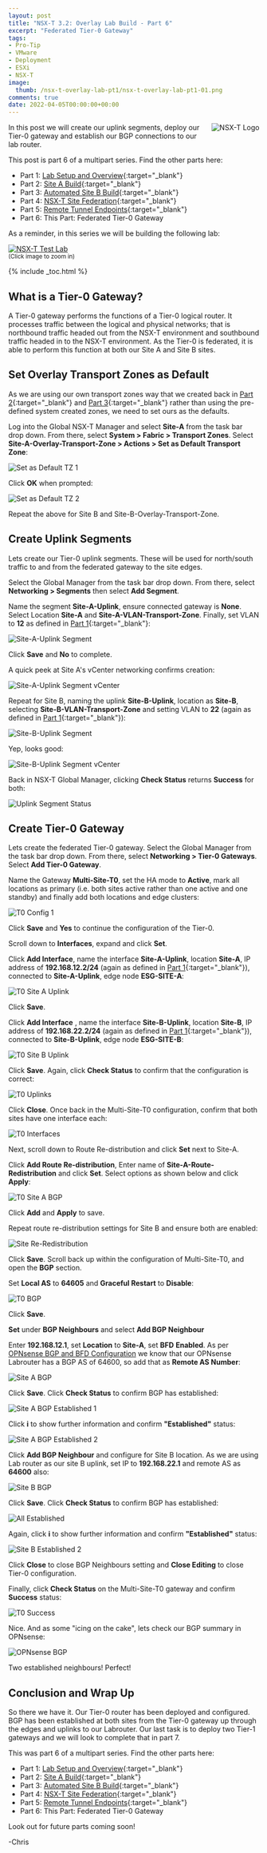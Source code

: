 ```yaml
---
layout: post
title: "NSX-T 3.2: Overlay Lab Build - Part 6" 
excerpt: "Federated Tier-0 Gateway"
tags: 
- Pro-Tip
- VMware
- Deployment
- ESXi
- NSX-T
image:
  thumb: /nsx-t-overlay-lab-pt1/nsx-t-overlay-lab-pt1-01.png
comments: true
date: 2022-04-05T00:00:00+00:00
---
```

<img style="float: right; margin: 0px 0px 10px 10px;" alt="NSX-T Logo" src="/images/nsx-t-overlay-lab-pt1/nsx-t-overlay-lab-pt1-01.png">
In this post we will create our uplink segments, deploy our Tier-0 gateway and establish our BGP connections to our lab router. 

This post is part 6 of a multipart series.  Find the other parts here:

- Part 1: [Lab Setup and Overview](/nsx-t-overlay-lab-pt1/){:target="_blank"}
- Part 2: [Site A Build](/nsx-t-overlay-lab-pt2/){:target="_blank"}
- Part 3: [Automated Site B Build](/nsx-t-overlay-lab-pt3/){:target="_blank"}
- Part 4: [NSX-T Site Federation](/nsx-t-overlay-lab-pt4/){:target="_blank"}
- Part 5: [Remote Tunnel Endpoints](/nsx-t-overlay-lab-pt5/){:target="_blank"}
- Part 6: This Part: Federated Tier-0 Gateway


As a reminder, in this series we will be building the following lab:

<a href="/images/nsx-t-overlay-lab-pt1/nsx-t-overlay-lab-pt1-02.png"><img style="display:block;" src="/images/nsx-t-overlay-lab-pt1/nsx-t-overlay-lab-pt1-02.png" alt="NSX-T Test Lab"/></a><sup>(Click image to zoom in)</sup>

{% include _toc.html %} <br>
## What is a Tier-0 Gateway?
A Tier-0 gateway performs the functions of a Tier-0 logical router. It processes traffic between the logical and physical networks; that is northbound traffic headed out from the NSX-T environment and southbound traffic headed in to the NSX-T environment. As the Tier-0 is federated, it is able to perform this function at both our Site A and Site B sites.

## Set Overlay Transport Zones as Default
As we are using our own transport zones way that we created back in [Part 2](/nsx-t-overlay-lab-pt2/#site-a-transport-zones){:target="_blank"} and [Part 3](/nsx-t-overlay-lab-pt3/#create-transport-zones){:target="_blank"} rather than using the pre-defined system created zones, we need to set ours as the defaults. 

Log into the Global NSX-T Manager and select **Site-A** from the task bar drop down. From there, select **System > Fabric > Transport Zones**. Select **Site-A-Overlay-Transport-Zone > Actions > Set as Default Transport Zone**:

<img style="display: block; margin-left: auto; margin-right: auto;" alt="Set as Default TZ 1" src="/images/nsx-t-overlay-lab-pt6/nsx-t-overlay-lab-pt6-01.png">

Click **OK** when prompted:

<img style="display: block; margin-left: auto; margin-right: auto;" alt="Set as Default TZ 2" src="/images/nsx-t-overlay-lab-pt6/nsx-t-overlay-lab-pt6-02.png">

Repeat the above for Site B and Site-B-Overlay-Transport-Zone.

## Create Uplink Segments
Lets create our Tier-0 uplink segments. These will be used for north/south traffic to and from the federated gateway to the site edges.

Select the Global Manager from the task bar drop down. From there, select **Networking > Segments** then select **Add Segment**.

Name the segment **Site-A-Uplink**, ensure connected gateway is **None**.  Select Location **Site-A** and **Site-A-VLAN-Transport-Zone**. Finally, set VLAN to **12** as defined in [Part 1](/nsx-t-overlay-lab-pt1/#site-a-vlans-and-subnets){:target="_blank"}:

<img style="display: block; margin-left: auto; margin-right: auto;" alt="Site-A-Uplink Segment" src="/images/nsx-t-overlay-lab-pt6/nsx-t-overlay-lab-pt6-03.png">

Click **Save** and **No** to complete.  

A quick peek at Site A's vCenter networking confirms creation:

<img style="display: block; margin-left: auto; margin-right: auto;" alt="Site-A-Uplink Segment vCenter" src="/images/nsx-t-overlay-lab-pt6/nsx-t-overlay-lab-pt6-04.png">

Repeat for Site B, naming the uplink **Site-B-Uplink**, location as **Site-B**,  selecting **Site-B-VLAN-Transport-Zone** and setting VLAN to **22** (again as defined in [Part 1](/nsx-t-overlay-lab-pt1/#site-b-vlans-and-subnets){:target="_blank"}):

<img style="display: block; margin-left: auto; margin-right: auto;" alt="Site-B-Uplink Segment" src="/images/nsx-t-overlay-lab-pt6/nsx-t-overlay-lab-pt6-05.png">

Yep, looks good:

<img style="display: block; margin-left: auto; margin-right: auto;" alt="Site-B-Uplink Segment vCenter" src="/images/nsx-t-overlay-lab-pt6/nsx-t-overlay-lab-pt6-06.png">

Back in NSX-T Global Manager, clicking **Check Status** returns **Success** for both:

<img style="display: block; margin-left: auto; margin-right: auto;" alt="Uplink Segment Status" src="/images/nsx-t-overlay-lab-pt6/nsx-t-overlay-lab-pt6-07.png">

## Create Tier-0 Gateway
Lets create the federated Tier-0 gateway. Select the Global Manager from the task bar drop down. From there, select **Networking > Tier-0 Gateways**. Select **Add Tier-0 Gateway**.

Name the Gateway **Multi-Site-T0**, set the HA mode to **Active**, mark all locations as primary (i.e. both sites active rather than one active and one standby) and finally add both locations and edge clusters:

<img style="display: block; margin-left: auto; margin-right: auto;" alt="T0 Config 1" src="/images/nsx-t-overlay-lab-pt6/nsx-t-overlay-lab-pt6-08.png">

Click **Save** and **Yes** to continue the configuration of the Tier-0.

Scroll down to **Interfaces**, expand and click **Set**. 

Click **Add Interface**, name the interface **Site-A-Uplink**, location **Site-A**, IP address of **192.168.12.2/24** (again as defined in [Part 1](/nsx-t-overlay-lab-pt1/#site-a-ip-allocation){:target="_blank"}), connected to **Site-A-Uplink**, edge node **ESG-SITE-A**:

<img style="display: block; margin-left: auto; margin-right: auto;" alt="T0 Site A Uplink" src="/images/nsx-t-overlay-lab-pt6/nsx-t-overlay-lab-pt6-09.png">

Click **Save**.  

Click **Add Interface** , name the interface **Site-B-Uplink**, location **Site-B**, IP address of **192.168.22.2/24** (again as defined in [Part 1](/nsx-t-overlay-lab-pt1/#site-b-ip-allocation){:target="_blank"}), connected to **Site-B-Uplink**, edge node **ESG-SITE-B**:

<img style="display: block; margin-left: auto; margin-right: auto;" alt="T0 Site B Uplink" src="/images/nsx-t-overlay-lab-pt6/nsx-t-overlay-lab-pt6-10.png">

Click **Save**. Again, click **Check Status** to confirm that the configuration is correct:

<img style="display: block; margin-left: auto; margin-right: auto;" alt="T0 Uplinks"  src="/images/nsx-t-overlay-lab-pt6/nsx-t-overlay-lab-pt6-11.png">

Click **Close**. Once back in the Multi-Site-T0 configuration, confirm that both sites have one interface each:

<img style="display: block; margin-left: auto; margin-right: auto;" alt="T0 Interfaces"  src="/images/nsx-t-overlay-lab-pt6/nsx-t-overlay-lab-pt6-12.png">

Next, scroll down to Route Re-distribution and click **Set** next to Site-A.

Click **Add Route Re-distribution**, Enter name of **Site-A-Route-Redistribution** and click **Set**. Select options as shown below and click **Apply**:

<img style="display: block; margin-left: auto; margin-right: auto;" alt="T0 Site A BGP"  src="/images/nsx-t-overlay-lab-pt6/nsx-t-overlay-lab-pt6-13.png">

Click **Add** and **Apply** to save. 

Repeat route re-distribution settings for Site B and ensure both are enabled:

<img style="display: block; margin-left: auto; margin-right: auto;" alt="Site Re-Redistribution"  src="/images/nsx-t-overlay-lab-pt6/nsx-t-overlay-lab-pt6-14.png">

Click **Save**. Scroll back up within the configuration of Multi-Site-T0, and open the **BGP** section.

Set **Local AS** to **64605** and **Graceful Restart** to **Disable**:

<img style="display: block; margin-left: auto; margin-right: auto;" alt="T0 BGP"  src="/images/nsx-t-overlay-lab-pt6/nsx-t-overlay-lab-pt6-15.png">

Click **Save**.

**Set** under **BGP Neighbours** and select **Add BGP Neighbour**

Enter **192.168.12.1**, set **Location** to **Site-A**, set **BFD** **Enabled**. As per [OPNsense BGP and BFD Configuration](/opnsense-bgp-bfd-config/#configure-bgp-and-bfd) we know that our OPNsense Labrouter has a BGP AS of 64600, so add that as **Remote AS Number**:

<img style="display: block; margin-left: auto; margin-right: auto;" alt="Site A BGP"  src="/images/nsx-t-overlay-lab-pt6/nsx-t-overlay-lab-pt6-16.png">

Click **Save**. Click **Check Status** to confirm BGP has established:  

<img style="display: block; margin-left: auto; margin-right: auto;" alt="Site A BGP Established 1"  src="/images/nsx-t-overlay-lab-pt6/nsx-t-overlay-lab-pt6-17.png">

Click **i** to show further information and confirm **"Established"** status:

<img style="display: block; margin-left: auto; margin-right: auto;" alt="Site A BGP Established 2"  src="/images/nsx-t-overlay-lab-pt6/nsx-t-overlay-lab-pt6-18.png">

Click **Add BGP Neighbour** and configure for Site B location. As we are using Lab router as our site B uplink, set IP to **192.168.22.1** and remote AS as **64600** also:

<img style="display: block; margin-left: auto; margin-right: auto;" alt="Site B BGP"  src="/images/nsx-t-overlay-lab-pt6/nsx-t-overlay-lab-pt6-19.png">

Click **Save**. Click **Check Status** to confirm BGP has established:  

<img style="display: block; margin-left: auto; margin-right: auto;" alt="All Established"  src="/images/nsx-t-overlay-lab-pt6/nsx-t-overlay-lab-pt6-20.png">

Again, click **i** to show further information and confirm **"Established"** status:

<img style="display: block; margin-left: auto; margin-right: auto;" alt="Site B Established 2"  src="/images/nsx-t-overlay-lab-pt6/nsx-t-overlay-lab-pt6-21.png">

Click **Close** to close BGP Neighbours setting and **Close Editing** to close Tier-0 configuration.

Finally, click **Check Status** on the Multi-Site-T0 gateway and confirm **Success** status:

<img style="display: block; margin-left: auto; margin-right: auto;" alt="T0 Success"  src="/images/nsx-t-overlay-lab-pt6/nsx-t-overlay-lab-pt6-22.png">

Nice.  And as some "icing on the cake", lets check our BGP summary in OPNsense:

<img style="display: block; margin-left: auto; margin-right: auto;" alt="OPNsense BGP"  src="/images/nsx-t-overlay-lab-pt6/nsx-t-overlay-lab-pt6-23.png">

Two established neighbours!  Perfect!

## Conclusion and Wrap Up

So there we have it.  Our Tier-0 router has been deployed and configured. BGP has been established at both sites from the Tier-0 gateway up through the edges and uplinks to our Labrouter. Our last task is to deploy two Tier-1 gateways and we will look to complete that in part 7.

This was part 6 of a multipart series. Find the other parts here:

- Part 1: [Lab Setup and Overview](/nsx-t-overlay-lab-pt1/){:target="_blank"}
- Part 2: [Site A Build](/nsx-t-overlay-lab-pt2/){:target="_blank"}
- Part 3: [Automated Site B Build](/nsx-t-overlay-lab-pt3/){:target="_blank"}
- Part 4: [NSX-T Site Federation](/nsx-t-overlay-lab-pt4/){:target="_blank"}
- Part 5: [Remote Tunnel Endpoints](/nsx-t-overlay-lab-pt5/){:target="_blank"}
- Part 6: This Part: Federated Tier-0 Gateway

Look out for future parts coming soon!

-Chris